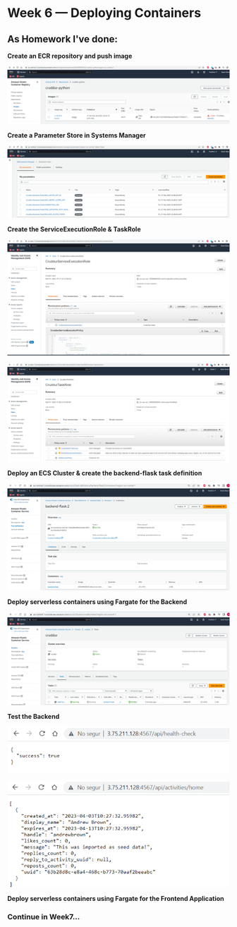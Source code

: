 # Week 6 — Deploying Containers

## As Homework I've done:

**Create an ECR repository and push image**

![AWS-ECR-image-repository](assets/AWS-ECR-image-repository.png)

**Create a Parameter Store in Systems Manager**

![AWS-SystemsManager-ParameterStore](assets/AWS-SystemsManager-ParameterStore.png)

**Create the ServiceExecutionRole & TaskRole**

![AWS-Role-CruddurServiceExecutionRole](assets/AWS-Role-CruddurServiceExecutionRole.png)

![AWS-Role-CruddurTaskRole](assets/AWS-Role-CruddurTaskRole.png)

**Deploy an ECS Cluster & create the backend-flask task definition**

![AWS-ECS-task-definition](assets/AWS-ECS-task-definition.png)

**Deploy serverless containers using Fargate for the Backend**

![AWS-ECS-cruddur-cluster-task](assets/AWS-ECS-cruddur-cluster-task.png)

**Test the Backend**

![AWS-ECS-cruddur-cluster-task-api-healtch-check](assets/AWS-ECS-cruddur-cluster-task-api-healtch-check.png)

![AWS-ECS-cruddur-cluster-task-api-activities-home](assets/AWS-ECS-cruddur-cluster-task-api-activities-home.png)

**Deploy serverless containers using Fargate for the Frontend Application**

### Continue in Week7...

